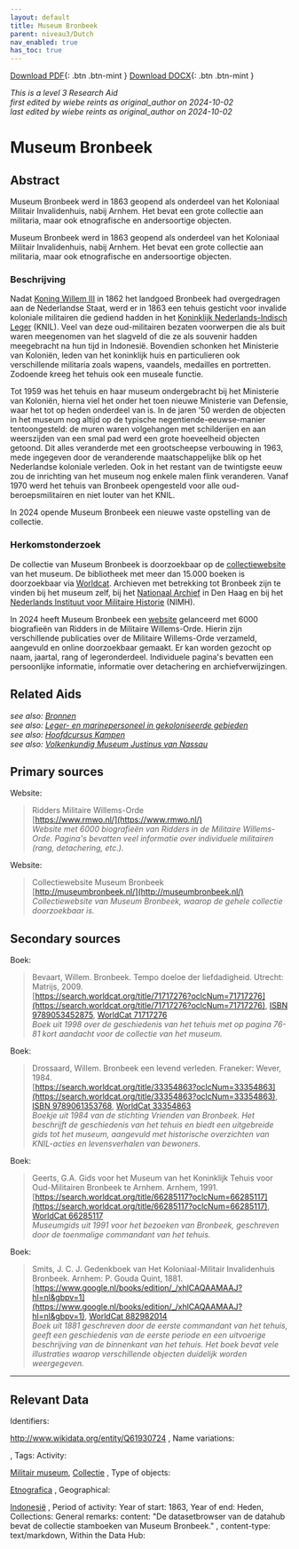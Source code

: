 ```yaml
---
layout: default
title: Museum Bronbeek
parent: niveau3/Dutch
nav_enabled: true
has_toc: true
--- 
```


[Download PDF](https://raw.githubusercontent.com/colonial-heritage/research-guides-dev/refs/heads/main/EXPORTS/PDF/niveau3/Dutch/Bronbeek.pdf){: .btn .btn-mint }     [Download DOCX](https://raw.githubusercontent.com/colonial-heritage/research-guides-dev/refs/heads/main/EXPORTS/DOCX/niveau3/Dutch/Bronbeek.docx){: .btn .btn-mint }

_This is a level 3 Research Aid_  
_first edited by wiebe reints as original_author on 2024-10-02_  
_last edited by wiebe reints as original_author on 2024-10-02_


# Museum Bronbeek


## Abstract

Museum Bronbeek werd in 1863 geopend als onderdeel van het Koloniaal Militair Invalidenhuis, nabij Arnhem. Het bevat een grote collectie aan militaria, maar ook etnografische en andersoortige objecten.

Museum Bronbeek werd in 1863 geopend als onderdeel van het Koloniaal Militair Invalidenhuis, nabij Arnhem. Het bevat een grote collectie aan militaria, maar ook etnografische en andersoortige objecten.

### Beschrijving

Nadat [Koning Willem III](http://www.wikidata.org/entity/Q125649) in 1862 het landgoed Bronbeek had overgedragen aan de Nederlandse Staat, werd er in 1863 een tehuis gesticht voor invalide koloniale militairen die gediend hadden in het [Koninklijk Nederlands-Indisch Leger](http://www.wikidata.org/entity/Q523553) (KNIL). Veel van deze oud-militairen bezaten voorwerpen die als buit waren meegenomen van het slagveld of die ze als souvenir hadden meegebracht na hun tijd in Indonesië. Bovendien schonken het Ministerie van Koloniën, leden van het koninklijk huis en particulieren ook verschillende militaria zoals wapens, vaandels, medailles en portretten. Zodoende kreeg het tehuis ook een museale functie. 

Tot 1959 was het tehuis en haar museum ondergebracht bij het Ministerie van Koloniën, hierna viel het onder het toen nieuwe Ministerie van Defensie, waar het tot op heden onderdeel van is. In de jaren '50 werden de objecten in het museum nog altijd op de typische negentiende-eeuwse-manier tentoongesteld: de muren waren volgehangen met schilderijen en aan weerszijden van een smal pad werd een grote hoeveelheid objecten getoond. Dit alles veranderde met een grootscheepse verbouwing in 1963, mede ingegeven door de veranderende maatschappelijke blik op het Nederlandse koloniale verleden. Ook in het restant van de twintigste eeuw zou de inrichting van het museum nog enkele malen flink veranderen. Vanaf 1970 werd het tehuis van Bronbeek opengesteld voor alle oud-beroepsmilitairen en niet louter van het KNIL.

In 2024 opende Museum Bronbeek een nieuwe vaste opstelling van de collectie.

### Herkomstonderzoek

De collectie van Museum Bronbeek is doorzoekbaar op de [collectiewebsite](http://museumbronbeek.nl/) van het museum. De bibliotheek met meer dan 15.000 boeken is doorzoekbaar via [Worldcat](https://mindef.on.worldcat.org/discovery). Archieven met betrekking tot Bronbeek zijn te vinden bij het museum zelf, bij het [Nationaal Archief](https://www.nationaalarchief.nl/onderzoeken) in Den Haag en bij het [Nederlands Instituut voor Militaire Historie](https://www.nimh.nl/) (NIMH). 

In 2024 heeft Museum Bronbeek een [website](http://www.rmwo.nl/) gelanceerd met 6000 biografieën van Ridders in de Militaire Willems-Orde. Hierin zijn verschillende publicaties over de Militaire Willems-Orde verzameld, aangevuld en online doorzoekbaar gemaakt. Er kan worden gezocht op naam, jaartal, rang of legeronderdeel. Individuele pagina's bevatten een persoonlijke informatie, informatie over detachering en archiefverwijzingen.


## Related Aids

_see also: [Bronnen](niveau1/Dutch/Sources_20240425.yml)_  
_see also: [Leger- en marinepersoneel in gekoloniseerde gebieden](niveau2/Dutch/MilitaryAndNavy_20240326.yml)_  
_see also: [Hoofdcursus Kampen](published/niveau3/Dutch/HoofdcursusKampen_20250428.yml)_  
_see also: [Volkenkundig Museum Justinus van Nassau](published/niveau3/Dutch/JustinusNassau_20250225.yml)_  

## Primary sources

Website:
  > Ridders Militaire Willems-Orde  
> [https://www.rmwo.nl/](https://www.rmwo.nl/)  
> _Website met 6000 biografieën van Ridders in de Militaire Willems-Orde. Pagina's bevatten veel informatie over individuele militairen (rang, detachering, etc.)._  

Website:
  > Collectiewebsite Museum Bronbeek  
> [http://museumbronbeek.nl/](http://museumbronbeek.nl/)  
> _Collectiewebsite van Museum Bronbeek, waarop de gehele collectie doorzoekbaar is._  

## Secondary sources

Boek:
  > Bevaart, Willem. Bronbeek. Tempo doeloe der liefdadigheid. Utrecht: Matrijs, 2009.  
> [https://search.worldcat.org/title/71717276?oclcNum=71717276](https://search.worldcat.org/title/71717276?oclcNum=71717276), [ISBN 9789053452875](https://isbnsearch.org/isbn/9789053452875), [WorldCat 71717276](https://search.worldcat.org/title/71717276)  
> _Boek uit 1998 over de geschiedenis van het tehuis met op pagina 76-81 kort aandacht voor de collectie van het museum._  

Boek:
  > Drossaard, Willem. Bronbeek een levend verleden. Franeker: Wever, 1984.  
> [https://search.worldcat.org/title/33354863?oclcNum=33354863](https://search.worldcat.org/title/33354863?oclcNum=33354863), [ISBN 9789061353768](https://isbnsearch.org/isbn/9789061353768), [WorldCat 33354863](https://search.worldcat.org/title/33354863)  
> _Boekje uit 1984 van de stichting Vrienden van Bronbeek. Het beschrijft de geschiedenis van het tehuis en biedt een uitgebreide gids tot het museum, aangevuld met historische overzichten van KNIL-acties en levensverhalen van bewoners._  

Boek:
  > Geerts, G.A. Gids voor het Museum van het Koninklijk Tehuis voor Oud-Militairen Bronbeek te Arnhem. Arnhem, 1991.  
> [https://search.worldcat.org/title/66285117?oclcNum=66285117](https://search.worldcat.org/title/66285117?oclcNum=66285117), [WorldCat 66285117](https://search.worldcat.org/title/66285117)  
> _Museumgids uit 1991 voor het bezoeken van Bronbeek, geschreven door de toenmalige commandant van het tehuis._  

Boek:
  > Smits, J. C. J. Gedenkboek van Het Koloniaal-Militair Invalidenhuis Bronbeek. Arnhem: P. Gouda Quint, 1881.  
> [https://www.google.nl/books/edition/_/xhlCAQAAMAAJ?hl=nl&gbpv=1](https://www.google.nl/books/edition/_/xhlCAQAAMAAJ?hl=nl&gbpv=1), [WorldCat 882982014](https://search.worldcat.org/title/882982014)  
> _Boek uit 1881 geschreven door de eerste commandant van het tehuis, geeft een geschiedenis van de eerste periode en een uitvoerige beschrijving van de binnenkant van het tehuis. Het boek bevat vele illustraties waarop verschillende objecten duidelijk worden weergegeven._  



---
## Relevant Data 
Identifiers:
  
http://www.wikidata.org/entity/Q61930724
,
  Name variations:
  

,
  Tags:
  Activity:
  
[Militair museum](http://vocab.getty.edu/page/aat/300312314), [Collectie](http://vocab.getty.edu/aat/300025976)
,
  Type of objects:
  
[Etnografica](http://vocab.getty.edu/aat/300234108)
,
  Geographical:
  
[Indonesië](https://sws.geonames.org/1643084)
,
  Period of activity:
  Year of start:
  1863,
  Year of end:
  Heden,
  Collections:
  General remarks:
  content:
  "De datasetbrowser van de datahub bevat de collectie stamboeken van Museum Bronbeek."
,
  content-type:
  text/markdown,
  Within the Data Hub:
  


        